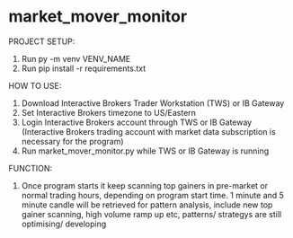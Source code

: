 # market_mover_monitor
PROJECT SETUP:

1. Run py -m venv VENV_NAME
2. Run pip install -r requirements.txt


HOW TO USE:

1. Download Interactive Brokers Trader Workstation (TWS) or IB Gateway
2. Set Interactive Brokers timezone to US/Eastern
3. Login Interactive Brokers account through TWS or IB Gateway (Interactive Brokers trading account with market data subscription is necessary for the program)
4. Run market_mover_monitor.py while TWS or IB Gateway is running


FUNCTION:

1. Once program starts it keep scanning top gainers in pre-market or normal trading hours, depending on program start time. 1 minute and 5 minute candle will be retrieved for pattern analysis, include new top gainer scanning, high volume ramp up etc, patterns/ strategys are still optimising/ developing 
